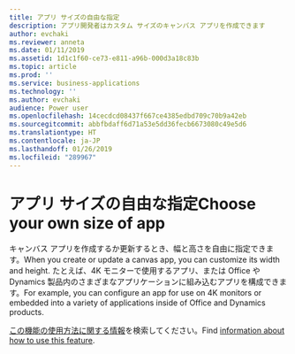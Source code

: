 ```yaml
---
title: アプリ サイズの自由な指定
description: アプリ開発者はカスタム サイズのキャンバス アプリを作成できます
author: evchaki
ms.reviewer: anneta
ms.date: 01/11/2019
ms.assetid: 1d1c1f60-ce73-e811-a96b-000d3a18c83b
ms.topic: article
ms.prod: ''
ms.service: business-applications
ms.technology: ''
ms.author: evchaki
audience: Power user
ms.openlocfilehash: 14cecdcd08437f667ce4385edbd709c70b9a42eb
ms.sourcegitcommit: abbfbdaff6d71a53e5dd36fecb6673080c49e5d6
ms.translationtype: HT
ms.contentlocale: ja-JP
ms.lasthandoff: 01/26/2019
ms.locfileid: "289967"
---
```

# <a name="choose-your-own-size-of-app"></a><span data-ttu-id="cb402-103">アプリ サイズの自由な指定</span><span class="sxs-lookup"><span data-stu-id="cb402-103">Choose your own size of app</span></span>




<span data-ttu-id="cb402-104">キャンバス アプリを作成するか更新するとき、幅と高さを自由に指定できます。</span><span class="sxs-lookup"><span data-stu-id="cb402-104">When you create or update a canvas app, you can customize its width and height.</span></span> <span data-ttu-id="cb402-105">たとえば、4K モニターで使用するアプリ、または Office や Dynamics 製品内のさまざまなアプリケーションに組み込むアプリを構成できます。</span><span class="sxs-lookup"><span data-stu-id="cb402-105">For example, you can configure an app for use on 4K monitors or embedded into a variety of applications inside of Office and Dynamics products.</span></span>

<span data-ttu-id="cb402-106">[この機能の使用方法に関する情報](https://docs.microsoft.com/powerapps/maker/canvas-apps/set-aspect-ratio-portrait-landscape)を検索してください。</span><span class="sxs-lookup"><span data-stu-id="cb402-106">Find [information about how to use this feature](https://docs.microsoft.com/powerapps/maker/canvas-apps/set-aspect-ratio-portrait-landscape).</span></span>